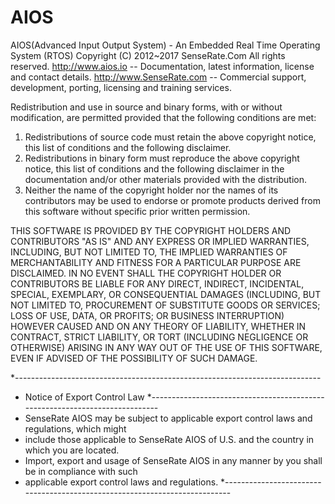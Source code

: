 # AIOS

AIOS(Advanced Input Output System) - An Embedded Real Time Operating System (RTOS)
Copyright (C) 2012~2017 SenseRate.Com All rights reserved.
http://www.aios.io -- Documentation, latest information, license and contact details.
http://www.SenseRate.com -- Commercial support, development, porting, licensing and training services.

Redistribution and use in source and binary forms, with or without modification, 
are permitted provided that the following conditions are met: 
1. Redistributions of source code must retain the above copyright notice, this list of 
conditions and the following disclaimer. 
2. Redistributions in binary form must reproduce the above copyright notice, this list 
of conditions and the following disclaimer in the documentation and/or other materials 
provided with the distribution. 
3. Neither the name of the copyright holder nor the names of its contributors may be used 
to endorse or promote products derived from this software without specific prior written 
permission. 

THIS SOFTWARE IS PROVIDED BY THE COPYRIGHT HOLDERS AND CONTRIBUTORS 
"AS IS" AND ANY EXPRESS OR IMPLIED WARRANTIES, INCLUDING, BUT NOT LIMITED TO, 
THE IMPLIED WARRANTIES OF MERCHANTABILITY AND FITNESS FOR A PARTICULAR 
PURPOSE ARE DISCLAIMED. IN NO EVENT SHALL THE COPYRIGHT HOLDER OR 
CONTRIBUTORS BE LIABLE FOR ANY DIRECT, INDIRECT, INCIDENTAL, SPECIAL, 
EXEMPLARY, OR CONSEQUENTIAL DAMAGES (INCLUDING, BUT NOT LIMITED TO, 
PROCUREMENT OF SUBSTITUTE GOODS OR SERVICES; LOSS OF USE, DATA, OR PROFITS; 
OR BUSINESS INTERRUPTION) HOWEVER CAUSED AND ON ANY THEORY OF LIABILITY, 
WHETHER IN CONTRACT, STRICT LIABILITY, OR TORT (INCLUDING NEGLIGENCE OR 
OTHERWISE) ARISING IN ANY WAY OUT OF THE USE OF THIS SOFTWARE, EVEN IF 
ADVISED OF THE POSSIBILITY OF SUCH DAMAGE. 

*----------------------------------------------------------------------------
* Notice of Export Control Law 
*----------------------------------------------------------------------------
* SenseRate AIOS may be subject to applicable export control laws and regulations, which might 
* include those applicable to SenseRate AIOS of U.S. and the country in which you are located. 
* Import, export and usage of SenseRate AIOS in any manner by you shall be in compliance with such 
* applicable export control laws and regulations. 
*---------------------------------------------------------------------------
